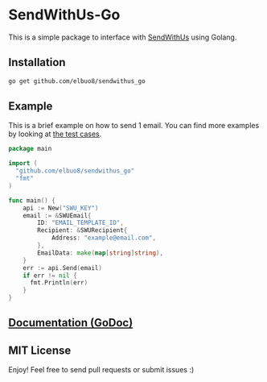 # SendWithUs-Go

This is a simple package to interface with [SendWithUs](https://sendwithus.com) using Golang.

## Installation

```bash
go get github.com/elbuo8/sendwithus_go
```

## Example

This is a brief example on how to send 1 email. You can find more examples by looking at [the test cases](https://github.com/elbuo8/sendwithus_go/blob/master/swu_test.go).

```go
package main

import (
  "github.com/elbuo8/sendwithus_go"
  "fmt"
)

func main() {
	api := New("SWU_KEY")
	email := &SWUEmail{
		ID: "EMAIL_TEMPLATE_ID",
		Recipient: &SWURecipient{
			Address: "example@email.com",
		},
		EmailData: make(map[string]string),
	}
	err := api.Send(email)
	if err != nil {
      fmt.Println(err)
	}
}

```

## [Documentation (GoDoc)](https://github.com/elbuo8/sendwithus_go/blob/master/swu_test.go)

## MIT License

Enjoy! Feel free to send pull requests or submit issues :)
